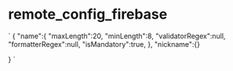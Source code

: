 # remote_config_firebase

`
{
    "name":{
        "maxLength":20,
        "minLength":8,
        "validatorRegex":null,
        "formatterRegex":null,
        "isMandatory":true,
    },
    "nickname":{}

}
`